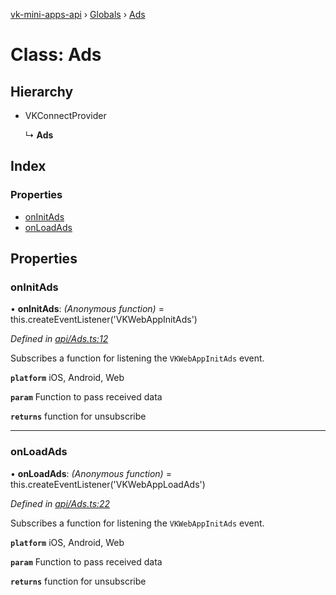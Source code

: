[vk-mini-apps-api](../README.md) › [Globals](../globals.md) › [Ads](ads.md)

# Class: Ads

## Hierarchy

* VKConnectProvider

  ↳ **Ads**

## Index

### Properties

* [onInitAds](ads.md#oninitads)
* [onLoadAds](ads.md#onloadads)

## Properties

###  onInitAds

• **onInitAds**: *(Anonymous function)* =  this.createEventListener('VKWebAppInitAds')

*Defined in [api/Ads.ts:12](https://github.com/VKCOM/vk-mini-apps-api/blob/b7a8e9b/src/api/Ads.ts#L12)*

Subscribes a function for listening the `VKWebAppInitAds` event.

**`platform`** iOS, Android, Web

**`param`** Function to pass received data

**`returns`** function for unsubscribe

___

###  onLoadAds

• **onLoadAds**: *(Anonymous function)* =  this.createEventListener('VKWebAppLoadAds')

*Defined in [api/Ads.ts:22](https://github.com/VKCOM/vk-mini-apps-api/blob/b7a8e9b/src/api/Ads.ts#L22)*

Subscribes a function for listening the `VKWebAppInitAds` event.

**`platform`** iOS, Android, Web

**`param`** Function to pass received data

**`returns`** function for unsubscribe

